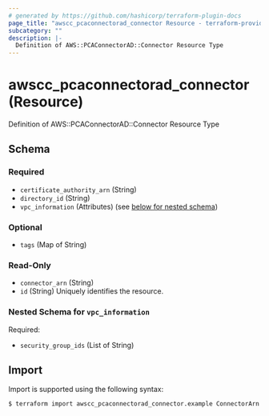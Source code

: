 ```yaml
---
# generated by https://github.com/hashicorp/terraform-plugin-docs
page_title: "awscc_pcaconnectorad_connector Resource - terraform-provider-awscc"
subcategory: ""
description: |-
  Definition of AWS::PCAConnectorAD::Connector Resource Type
---
```


# awscc_pcaconnectorad_connector (Resource)

Definition of AWS::PCAConnectorAD::Connector Resource Type



<!-- schema generated by tfplugindocs -->
## Schema

### Required

- `certificate_authority_arn` (String)
- `directory_id` (String)
- `vpc_information` (Attributes) (see [below for nested schema](#nestedatt--vpc_information))

### Optional

- `tags` (Map of String)

### Read-Only

- `connector_arn` (String)
- `id` (String) Uniquely identifies the resource.

<a id="nestedatt--vpc_information"></a>
### Nested Schema for `vpc_information`

Required:

- `security_group_ids` (List of String)

## Import

Import is supported using the following syntax:

```shell
$ terraform import awscc_pcaconnectorad_connector.example ConnectorArn
```
